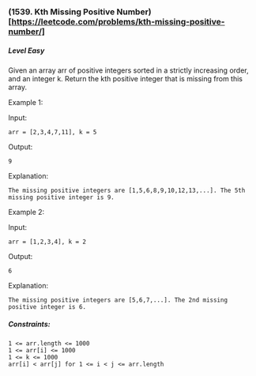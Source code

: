 ### (1539. Kth Missing Positive Number)[https://leetcode.com/problems/kth-missing-positive-number/]

##### Level Easy

Given an array arr of positive integers sorted in a strictly increasing order, and an integer k.
Return the kth positive integer that is missing from this array.

Example 1:

Input: 
```JS
arr = [2,3,4,7,11], k = 5
```

Output: 
```JS
9
```

Explanation:
```JS
The missing positive integers are [1,5,6,8,9,10,12,13,...]. The 5th missing positive integer is 9.
```

Example 2:

Input: 
```JS
arr = [1,2,3,4], k = 2
```

Output: 
```JS
6
```

Explanation: 
```JS
The missing positive integers are [5,6,7,...]. The 2nd missing positive integer is 6.
```

##### Constraints:
```JS
1 <= arr.length <= 1000
1 <= arr[i] <= 1000
1 <= k <= 1000
arr[i] < arr[j] for 1 <= i < j <= arr.length
```